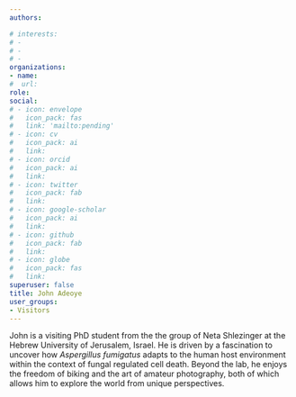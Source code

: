 ```yaml
---
authors:

# interests:
# - 
# - 
# - 
organizations:
- name:
#  url:
role: 
social:
# - icon: envelope
#   icon_pack: fas
#   link: 'mailto:pending'
# - icon: cv
#   icon_pack: ai
#   link:
# - icon: orcid
#   icon_pack: ai
#   link:
# - icon: twitter
#   icon_pack: fab
#   link:
# - icon: google-scholar
#   icon_pack: ai
#   link:
# - icon: github
#   icon_pack: fab
#   link:
# - icon: globe
#   icon_pack: fas
#   link:
superuser: false
title: John Adeoye
user_groups:
- Visitors
---
```


John is a visiting PhD student from the the group of Neta Shlezinger at the Hebrew University of Jerusalem, Israel. He is driven by a fascination to uncover how *Aspergillus fumigatus* adapts to the human host environment within the context of fungal regulated cell death. Beyond the lab, he enjoys the freedom of biking and the art of amateur photography, both of which allows him to explore the world from unique perspectives.
